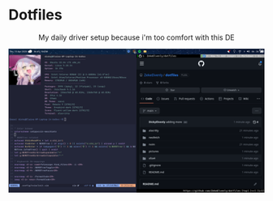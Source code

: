 # Dotfiles

<p style="text-align: center;">My daily driver setup because i'm too comfort with this DE </p>

![Alt text](pictures/showoff.png "Desktop")
